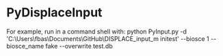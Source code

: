 # PyDisplaceInput

For example, run in a command shell with:
python PyInput.py -d 'C:\Users\fbas\Documents\GitHub\DISPLACE_input_m
initest' --biosce 1 --biosce_name fake --overwrite test.db
